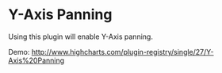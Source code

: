 Y-Axis Panning
=======================

Using this plugin will enable Y-Axis panning.

Demo: http://www.highcharts.com/plugin-registry/single/27/Y-Axis%20Panning
